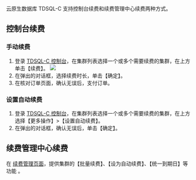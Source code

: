 
云原生数据库 TDSQL-C 支持控制台续费和续费管理中心续费两种方式。

## 控制台续费
### 手动续费
1. 登录 [TDSQL-C 控制台](https://console.cloud.tencent.com/cynosdb)，在集群列表选择一个或多个需要续费的集群，在上方单击【续费】。
![](https://main.qcloudimg.com/raw/f7aa119a434354c68c8bbecb936e35d0.png)
2. 在弹出的对话框，选择续费时长，单击【确定】。
3. 在核对订单页面，确认无误后，支付订单。

### 设置自动续费
1. 登录 [TDSQL-C 控制台](https://console.cloud.tencent.com/cynosdb)，在集群列表选择一个或多个需要续费的集群，在上方选择【更多操作】>【设置自动续费】。
2. 在弹出的对话框，确认无误后，单击【确定】。

## 续费管理中心续费
在 [续费管理页面](https://console.cloud.tencent.com/account/renewal)，提供集群的【批量续费】、【设为自动续费】、【统一到期日】等功能 。

